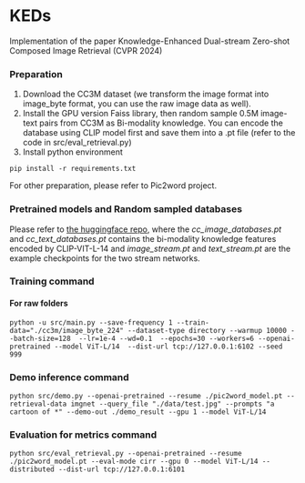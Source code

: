 # KEDs

Implementation of the paper Knowledge-Enhanced Dual-stream Zero-shot Composed Image Retrieval (CVPR 2024)


### Preparation
1. Download the CC3M dataset (we transform the image format into image_byte format, you can use the raw image data as well).
2. Install the GPU version Faiss library, then random sample 0.5M image-text pairs from CC3M as Bi-modality knowledge. You can encode the database using CLIP model first and save them into a .pt file (refer to the code in src/eval_retrieval.py)
3. Install python environment
```
pip install -r requirements.txt
``` 
For other preparation, please refer to Pic2word project.

### Pretrained models and Random sampled databases

Please refer to [the huggingface repo](https://huggingface.co/LionheartzzZ/KEDs/tree/main), where the *cc_image_databases.pt* and *cc_text_databases.pt* contains the bi-modality knowledge features encoded by CLIP-VIT-L-14 and *image_stream.pt* and *text_stream.pt* are the example checkpoints for the two stream networks.

### Training command

#### For raw folders
```
python -u src/main.py --save-frequency 1 --train-data="./cc3m/image_byte_224" --dataset-type directory --warmup 10000 --batch-size=128  --lr=1e-4 --wd=0.1  --epochs=30 --workers=6 --openai-pretrained --model ViT-L/14  --dist-url tcp://127.0.0.1:6102 --seed 999
```

### Demo inference command 
```
python src/demo.py --openai-pretrained --resume ./pic2word_model.pt --retrieval-data imgnet --query_file "./data/test.jpg" --prompts "a cartoon of *" --demo-out ./demo_result --gpu 1 --model ViT-L/14
```

### Evaluation for metrics command
```
python src/eval_retrieval.py --openai-pretrained --resume ./pic2word_model.pt --eval-mode cirr --gpu 0 --model ViT-L/14 --distributed --dist-url tcp://127.0.0.1:6101
```
